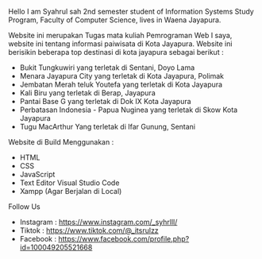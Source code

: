 Hello I am Syahrul sah 2nd semester student of Information Systems Study Program, Faculty of Computer Science, lives in Waena Jayapura.

Website ini merupakan Tugas mata kuliah Pemrograman Web I saya, website ini tentang informasi paiwisata di Kota Jayapura.
Website ini berisikin beberapa top destinasi di kota jayapura sebagai berikut :
- Bukit Tungkuwiri yang terletak di Sentani, Doyo Lama
- Menara Jayapura City yang terletak di Kota Jayapura, Polimak
- Jembatan Merah teluk Youtefa yang terletak di Kota Jayapura
- Kali Biru yang terletak di Berap, Jayapura
- Pantai Base G yang terletak di Dok IX Kota Jayapura
- Perbatasan Indonesia - Papua Nuginea yang terletak di Skow Kota Jayapura
- Tugu MacArthur Yang terletak di Ifar Gunung, Sentani

Website di Build Menggunakan :
- HTML
- CSS
- JavaScript
- Text Editor Visual Studio Code
- Xampp (Agar Berjalan di Local)

Follow Us
- Instagram : https://www.instagram.com/_syhrlll/
- Tiktok    : https://www.tiktok.com/@_itsrulzz
- Facebook  : https://www.facebook.com/profile.php?id=100049205521668
